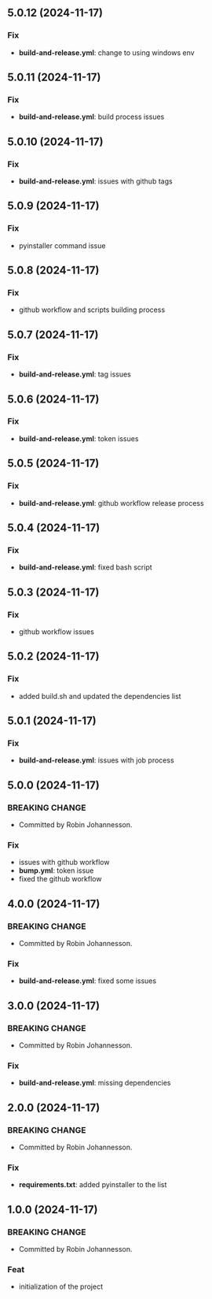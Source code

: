 ## 5.0.12 (2024-11-17)

### Fix

- **build-and-release.yml**: change to using windows env

## 5.0.11 (2024-11-17)

### Fix

- **build-and-release.yml**: build process issues

## 5.0.10 (2024-11-17)

### Fix

- **build-and-release.yml**: issues with github tags

## 5.0.9 (2024-11-17)

### Fix

- pyinstaller command issue

## 5.0.8 (2024-11-17)

### Fix

- github workflow and scripts building process

## 5.0.7 (2024-11-17)

### Fix

- **build-and-release.yml**: tag issues

## 5.0.6 (2024-11-17)

### Fix

- **build-and-release.yml**: token issues

## 5.0.5 (2024-11-17)

### Fix

- **build-and-release.yml**: github workflow release process

## 5.0.4 (2024-11-17)

### Fix

- **build-and-release.yml**: fixed bash script

## 5.0.3 (2024-11-17)

### Fix

- github workflow issues

## 5.0.2 (2024-11-17)

### Fix

- added build.sh and updated the dependencies list

## 5.0.1 (2024-11-17)

### Fix

- **build-and-release.yml**: issues with job process

## 5.0.0 (2024-11-17)

### BREAKING CHANGE

- Committed by Robin Johannesson.

### Fix

- issues with github workflow
- **bump.yml**: token issue
- fixed the github workflow

## 4.0.0 (2024-11-17)

### BREAKING CHANGE

- Committed by Robin Johannesson.

### Fix

- **build-and-release.yml**: fixed some issues

## 3.0.0 (2024-11-17)

### BREAKING CHANGE

- Committed by Robin Johannesson.

### Fix

- **build-and-release.yml**: missing dependencies

## 2.0.0 (2024-11-17)

### BREAKING CHANGE

- Committed by Robin Johannesson.

### Fix

- **requirements.txt**: added pyinstaller to the list

## 1.0.0 (2024-11-17)

### BREAKING CHANGE

- Committed by Robin Johannesson.

### Feat

- initialization of the project
